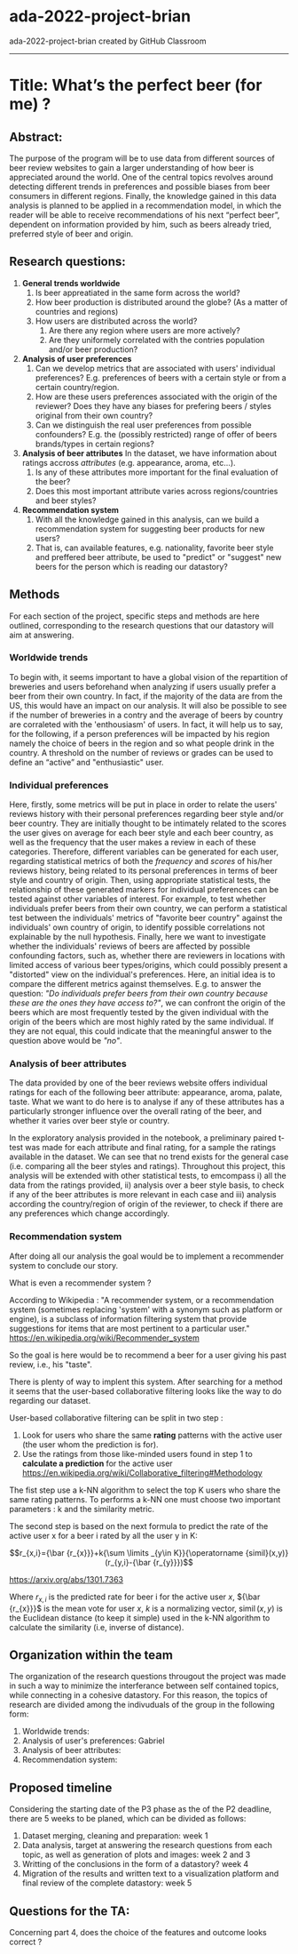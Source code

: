 # ada-2022-project-brian
ada-2022-project-brian created by GitHub Classroom

___ 

# Title: What’s the perfect beer (for me) ?

## Abstract:
The purpose of the program will be to use data from different sources of beer review websites to gain a larger understanding of how beer is appreciated around the world. One of the central topics revolves around detecting different trends in preferences and possible biases from beer consumers in different regions. Finally, the knowledge gained in this data analysis is planned to be applied in a recommendation model, in which the reader will be able to receive recommendations of his next “perfect beer”, dependent on information provided by him, such as beers already tried, preferred style of beer and origin.

## Research questions: 
1. **General trends worldwide**
	1. Is beer appreatiated in the same form across the world?
	2. How beer production is distributed around the globe? (As a matter of countries and regions)
	3. How users are distributed across the world?
		1. Are there any region where users are more actively?
		2. Are they uniformely correlated with the contries population and/or beer production?
2. **Analysis of user preferences**
	1. Can we develop metrics that are associated with users' individual preferences? E.g. preferences of beers with a certain style or from a certain country/region.
	2. How are these users preferences associated with the origin of the reviewer? Does they have any biases for prefering beers / styles original from their own country?
	3. Can we distinguish the real user preferences from possible confounders? E.g. the (possibly restricted) range of offer of beers brands/types in certain regions?
3. **Analysis of beer attributes**
	In the dataset, we have information about ratings accross *attributes* (e.g. appearance, aroma, etc...). 
	1. Is any of these attributes more important for the final evaluation of the beer?
	2. Does this most important attribute varies across regions/countries and beer styles?
4. **Recommendation system**
	1. With all the knowledge gained in this analysis, can we build a recommendation system for suggesting beer products for new users?
	2. That is, can available features, e.g. nationality, favorite beer style and preffered beer attribute, be used to "predict" or "suggest" new beers for the person which is reading our datastory? 


## Methods
For each section of the project, specific steps and methods are here outlined, corresponding to the research questions that our datastory will aim at answering.

### Worldwide trends 

To begin with, it seems important to have a global vision of the repartition of breweries and users beforehand when analyzing if users usually prefer a beer from their own country. In fact, if the majority of the data are from the US, this would have an impact on our analysis.
It will also be possible to see if the number of breweries in a contry and the average of beers by country are corraleted with the 'enthousiasm' of users. In fact, it will help us to say, for the following, if a person preferences will be impacted by his region namely the choice of beers in the region and so what people drink in the country. A threshold on the number of reviews or grades can be used to define an “active” and "enthusiastic" user.


### Individual preferences
Here, firstly, some metrics will be put in place in order to relate the users' reviews history with their personal preferences regarding beer style and/or beer country. They are initially thought to be intimately related to the scores the user gives on average for each beer style and each beer country, as well as the frequency that the user makes a review in each of these categories. Therefore, different variables can be generated for each user, regarding statistical metrics of both the *frequency* and *scores* of his/her reviews history, being related to its personal preferences in terms of beer style and country of origin.
Then, using appropriate statistical tests, the relationship of these generated markers for individual preferences can be tested against other variables of interest. For example, to test whether individuals prefer beers from their own country, we can perform a statistical test between the individuals' metrics of "favorite beer country" against the individuals' own country of origin, to identify possible correlations not explainable by the null hypothesis.
Finally, here we want to investigate whether the individuals' reviews of beers are affected by possible confounding factors, such as, whether there are reviewers in locations with limited access of various beer types/origins, which could possibly present a "distorted" view on the individual's preferences. Here, an initial idea is to compare the different metrics against themselves. E.g. to answer the question: *"Do individuals prefer beers from their own country because these are the ones they have access to?"*, we can confront the origin of the beers which are most frequently tested by the given individual with the origin of the beers which are most highly rated by the same individual. If they are not equal, this could indicate that the meaningful answer to the question above would be *"no"*.

### Analysis of beer attributes

The data provided by one of the beer reviews website offers individual ratings for each of the following beer attribute: appearance, aroma, palate, taste. What we want to do here is to analyse if any of these attributes has a particularly stronger influence over the overall rating of the beer, and whether it varies over beer style or country.

In the exploratory analysis provided in the notebook, a preliminary paired t-test was made for each attribute and final rating, for a sample the ratings available in the dataset. We can see that no trend exists for the general case (i.e. comparing all the beer styles and ratings). Throughout this project, this analysis will be extended with other statistical tests, to emcompass i) all the data from the ratings provided, ii) analysis over a beer style basis, to check if any of the beer attributes is more relevant in each case and iii) analysis according the country/region of origin of the reviewer, to check if there are any preferences which change accordingly.   

### Recommendation system

After doing all our analysis the goal would be to implement a recommender system to conclude our story.

What is even a recommender system ?

According to Wikipedia : "A recommender system, or a recommendation system (sometimes replacing 'system' with a synonym such as platform or engine), is a subclass of information filtering system that provide suggestions for items that are most pertinent to a particular user." https://en.wikipedia.org/wiki/Recommender_system

So the goal is here would be to recommend a beer for a user giving his past review, i.e., his "taste".

There is plenty of way to implent this system. After searching for a method it seems that the user-based collaborative filtering looks like the way to do regarding our dataset.

User-based collaborative filtering can be split in two step :

1) Look for users who share the same **rating** patterns with the active user (the user whom the prediction is for).
2) Use the ratings from those like-minded users found in step 1 to **calculate a prediction** for the active user
https://en.wikipedia.org/wiki/Collaborative_filtering#Methodology

The fist step use a k-NN algorithm to select the top K users who share the same rating patterns. To performs a k-NN one must choose two important parameters : k and the similarity metric.

The second step is based on the next formula to predict the rate of the active user x for a beer i rated by all the user y in K:

$$r_{x,i}={\bar {r_{x}}}+k{\sum \limits _{y\in K}}{\operatorname {simil}(x,y)}(r_{y,i}-{\bar {r_{y}}})$$

https://arxiv.org/abs/1301.7363

Where $r_{x,i}$ is the predicted rate for beer i for the active user $x$, ${\bar {r_{x}}}$ is the mean vote for user $x$, $k$ is a normalizing vector, $\operatorname {simil} (x,y)$ is the Euclidean distance (to keep it simple) used in the k-NN algorithm to calculate the similarity (i.e, inverse of distance). 

## Organization within the team
The organization of the research questions througout the project was made in such a way to minimize the interferance between self contained topics, while connecting in a cohesive datastory. For this reason, the topics of research are divided among the indivuduals of the group in the following form:

1. Worldwide trends:
2. Analysis of user's preferences: Gabriel
3. Analysis of beer attributes:
4. Recommendation system:

## Proposed timeline
Considering the starting date of the P3 phase as the of the P2 deadline, there are 5 weeks to be planed, which can be divided as follows:

1. Dataset merging, cleaning and preparation: week 1
2. Data analysis, target at answering the research questions from each topic, as well as generation of plots and images: week 2 and 3
3. Writting of the conclusions in the form of a datastory? week 4
4. Migration of the results and written text to a visualization platform and final review of the complete datastory: week 5  

## Questions for the TA:
Concerning part 4, does the choice of the features and outcome looks correct ?
